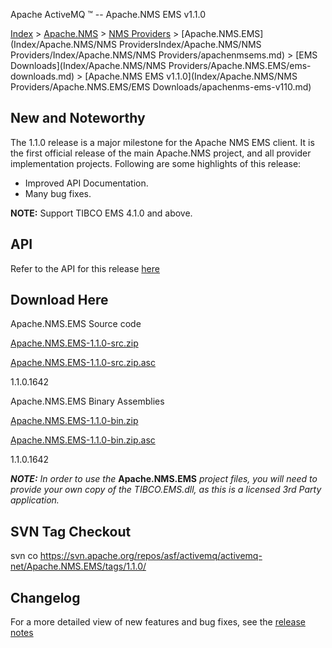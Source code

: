 Apache ActiveMQ ™ -- Apache.NMS EMS v1.1.0 

[Index](index.html) > [Apache.NMS](Index/apacheIndex/Overview/nms.md) > [NMS Providers](Index/Apache.NMS/nms-providers.md) > [Apache.NMS.EMS](Index/Apache.NMS/NMS ProvidersIndex/Apache.NMS/NMS Providers/Index/Apache.NMS/NMS Providers/apachenmsems.md) > [EMS Downloads](Index/Apache.NMS/NMS Providers/Apache.NMS.EMS/ems-downloads.md) > [Apache.NMS EMS v1.1.0](Index/Apache.NMS/NMS Providers/Apache.NMS.EMS/EMS Downloads/apachenms-ems-v110.md)

New and Noteworthy
------------------

The 1.1.0 release is a major milestone for the Apache NMS EMS client. It is the first official release of the main Apache.NMS project, and all provider implementation projects. Following are some highlights of this release:

*   Improved API Documentation.
*   Many bug fixes.

**NOTE:** Support TIBCO EMS 4.1.0 and above.

API
---

Refer to the API for this release [here](nms-Index/Site/NavigationIndex/Site/Navigation/Index/Site/Navigation/api.md)

Download Here
-------------

Apache.NMS.EMS Source code

[Apache.NMS.EMS-1.1.0-src.zip](https://archive.apache.org/dist/activemq/apache-nms/1.1.0/Apache.NMS.EMS-1.1.0-src.zip)

[Apache.NMS.EMS-1.1.0-src.zip.asc](https://archive.apache.org/dist/activemq/apache-nms/1.1.0/Apache.NMS.EMS-1.1.0-src.zip.asc)

1.1.0.1642

Apache.NMS.EMS Binary Assemblies

[Apache.NMS.EMS-1.1.0-bin.zip](https://archive.apache.org/dist/activemq/apache-nms/1.1.0/Apache.NMS.EMS-1.1.0-bin.zip)

[Apache.NMS.EMS-1.1.0-bin.zip.asc](https://archive.apache.org/dist/activemq/apache-nms/1.1.0/Apache.NMS.EMS-1.1.0-bin.zip.asc)

1.1.0.1642

**_NOTE:_** _In order to use the_ **Apache.NMS.EMS** _project files, you will need to provide your own copy of the TIBCO.EMS.dll, as this is a licensed 3rd Party application._

SVN Tag Checkout
----------------

svn co https://svn.apache.org/repos/asf/activemq/activemq-net/Apache.NMS.EMS/tags/1.1.0/

Changelog
---------

For a more detailed view of new features and bug fixes, see the [release notes](https://issues.apache.org/activemq/secure/ReleaseNote.jspa?projectId=11010&styleName=Html&version=11814)


